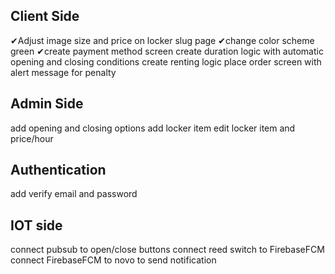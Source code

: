## Client Side

✔Adjust image size and price on locker slug page
✔change color scheme green
✔create payment method screen
create duration logic with automatic opening and closing conditions
create renting logic
place order screen with alert message for penalty

## Admin Side

add opening and closing options
add locker item
edit locker item and price/hour

## Authentication

add verify email and password

## IOT side

connect pubsub to open/close buttons
connect reed switch to FirebaseFCM
connect FirebaseFCM to novo to send notification
